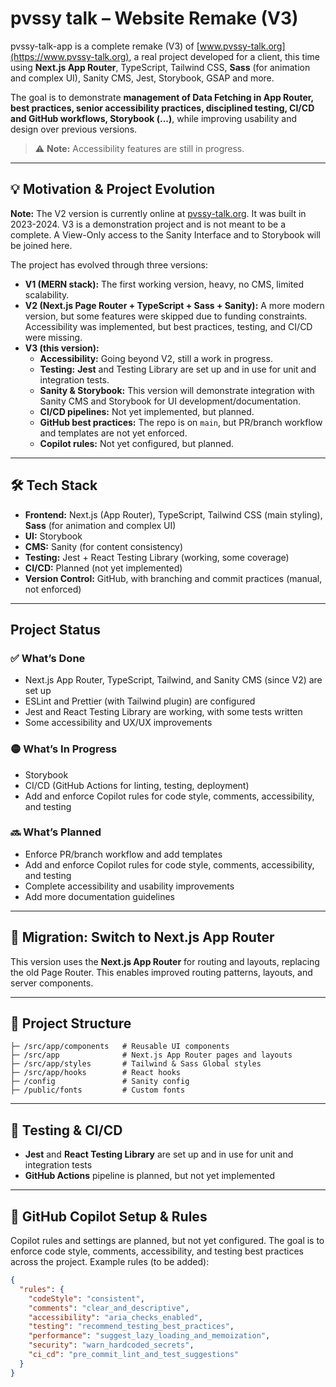# pvssy talk – Website Remake (V3)

pvssy-talk-app is a complete remake (V3) of [www.pvssy-talk.org](https://www.pvssy-talk.org), a real project developed for a client, this time using **Next.js App Router**, TypeScript, Tailwind CSS, **Sass** (for animation and complex UI), Sanity CMS, Jest, Storybook, GSAP and more.

The goal is to demonstrate **management of Data Fetching in App Router, best practices, senior accessibility practices, disciplined testing, CI/CD and GitHub workflows, Storybook (...)**, while improving usability and design over previous versions.

> ⚠️ **Note:** Accessibility features are still in progress.

---

## 💡 Motivation & Project Evolution

**Note:** The V2 version is currently online at [pvssy-talk.org](https://pvssy-talk.org). It was built in 2023-2024. V3 is a demonstration project and is not meant to be a complete. A View-Only access to the Sanity Interface and to Storybook will be joined here.

The project has evolved through three versions:

- **V1 (MERN stack):** The first working version, heavy, no CMS, limited scalability.
- **V2 (Next.js Page Router + TypeScript + Sass + Sanity):** A more modern version, but some features were skipped due to funding constraints. Accessibility was implemented, but best practices, testing, and CI/CD were missing.
- **V3 (this version):**
  - **Accessibility:** Going beyond V2, still a work in progress.
  - **Testing:** **Jest** and Testing Library are set up and in use for unit and integration tests.
  - **Sanity & Storybook:** This version will demonstrate integration with Sanity CMS and Storybook for UI development/documentation.
  - **CI/CD pipelines:** Not yet implemented, but planned.
  - **GitHub best practices:** The repo is on `main`, but PR/branch workflow and templates are not yet enforced.
  - **Copilot rules:** Not yet configured, but planned.

---

## 🛠 Tech Stack

- **Frontend:** Next.js (App Router), TypeScript, Tailwind CSS (main styling), **Sass** (for animation and complex UI)
- **UI:** Storybook
- **CMS:** Sanity (for content consistency)
- **Testing:** Jest + React Testing Library (working, some coverage)
- **CI/CD:** Planned (not yet implemented)
- **Version Control:** GitHub, with branching and commit practices (manual, not enforced)

---

## Project Status

### ✅ What’s Done

- Next.js App Router, TypeScript, Tailwind, and Sanity CMS (since V2) are set up
- ESLint and Prettier (with Tailwind plugin) are configured
- Jest and React Testing Library are working, with some tests written
- Some accessibility and UX/UX improvements

### 🟡 What’s In Progress

- Storybook
- CI/CD (GitHub Actions for linting, testing, deployment)
- Add and enforce Copilot rules for code style, comments, accessibility, and testing

### 🔜 What’s Planned

- Enforce PR/branch workflow and add templates
- Add and enforce Copilot rules for code style, comments, accessibility, and testing
- Complete accessibility and usability improvements
- Add more documentation guidelines

---

## 🔀 Migration: Switch to Next.js App Router

This version uses the **Next.js App Router** for routing and layouts, replacing the old Page Router. This enables improved routing patterns, layouts, and server components.

---

## 📂 Project Structure

```text
├─ /src/app/components   # Reusable UI components
├─ /src/app              # Next.js App Router pages and layouts
├─ /src/app/styles       # Tailwind & Sass Global styles
├─ /src/app/hooks        # React hooks
├─ /config               # Sanity config
├─ /public/fonts         # Custom fonts
```

---

## 🧪 Testing & CI/CD

- **Jest** and **React Testing Library** are set up and in use for unit and integration tests
- **GitHub Actions** pipeline is planned, but not yet implemented

---

## 🤖 GitHub Copilot Setup & Rules

Copilot rules and settings are planned, but not yet configured. The goal is to enforce code style, comments, accessibility, and testing best practices across the project. Example rules (to be added):

```json
{
  "rules": {
    "codeStyle": "consistent",
    "comments": "clear_and_descriptive",
    "accessibility": "aria_checks_enabled",
    "testing": "recommend_testing_best_practices",
    "performance": "suggest_lazy_loading_and_memoization",
    "security": "warn_hardcoded_secrets",
    "ci_cd": "pre_commit_lint_and_test_suggestions"
  }
}
```
